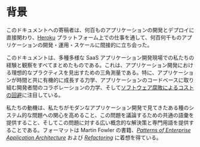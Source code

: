背景
==========

このドキュメントへの寄稿者は、何百ものアプリケーションの開発とデプロイに直接関わり、[Heroku](http://www.heroku.com/) プラットフォーム上での仕事を通して、何百何千ものアプリケーションの開発・運用・スケールに間接的に立ち会った。

このドキュメントは、多種多様な SaaS アプリケーション開発現場での私たちの経験と観察をすべてまとめたものである。これは、アプリケーション開発における理想的なプラクティスを見出すための三角測量である。特に、アプリケーションが時間と共に有機的に成長する力学、アプリケーションのコードベースに取り組む開発者間のコラボレーションの力学、そして[ソフトウェア腐敗によるコストの回避](http://blog.heroku.com/archives/2011/6/28/the_new_heroku_4_erosion_resistance_explicit_contracts/)に注目している。

私たちの動機は、私たちがモダンなアプリケーション開発で見てきたある種のシステム的な問題への関心を高めること、この問題を議論するための共通の語彙を提供すること、そしてこの問題に対する広い概念的な解決策と専門用語を提供することである。フォーマットは Martin Fowler の書籍、*[Patterns of Enterprise Application Architecture](http://books.google.com/books/about/Patterns_of_enterprise_application_archi.html?id=FyWZt5DdvFkC)* および *[Refactoring](http://books.google.com/books/about/Refactoring.html?id=1MsETFPD3I0C)* に着想を得ている。

